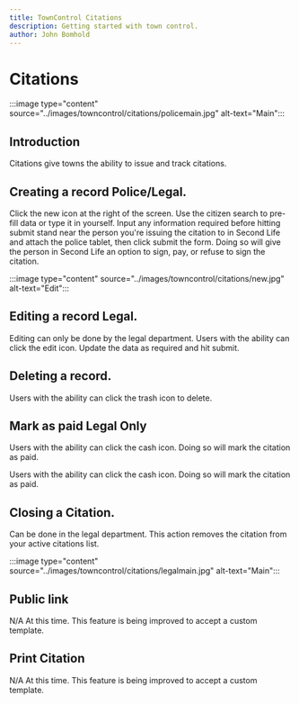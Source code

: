 ```yaml
---
title: TownControl Citations
description: Getting started with town control.
author: John Bomhold
---
```

# Citations

:::image type="content" source="../images/towncontrol/citations/policemain.jpg" alt-text="Main":::

## Introduction 
Citations give towns the ability to issue and track citations.

## Creating a record Police/Legal.
Click the new icon at the right of the screen. Use the citizen search to pre-fill data or type it in yourself. Input any information required before hitting submit stand near the person you're issuing the citation to in Second Life and attach the police tablet, then click submit the form. Doing so will give the person in Second Life an option to sign, pay, or refuse to sign the citation.

:::image type="content" source="../images/towncontrol/citations/new.jpg" alt-text="Edit":::

## Editing a record Legal.
Editing can only be done by the legal department. Users with the ability can click the edit icon. Update the data as required and hit submit.

## Deleting a record.
Users with the ability can click the trash icon to delete.

## Mark as paid Legal Only
Users with the ability can click the cash icon. Doing so will mark the citation as paid.

Users with the ability can click the cash icon. Doing so will mark the citation as paid.

## Closing a Citation.
Can be done in the legal department. This action removes the citation from your active citations list.

:::image type="content" source="../images/towncontrol/citations/legalmain.jpg" alt-text="Main":::

## Public link
N/A At this time. This feature is being improved to accept a custom template.

## Print Citation
N/A At this time. This feature is being improved to accept a custom template.